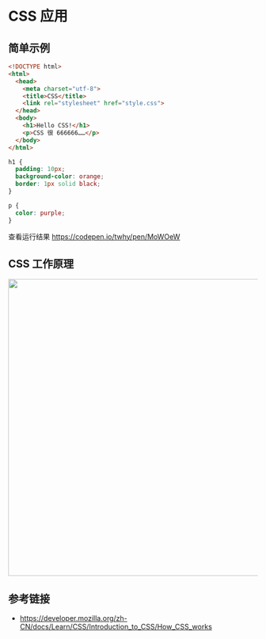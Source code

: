 # CSS 应用

## 简单示例
```html
<!DOCTYPE html>
<html>
  <head>
    <meta charset="utf-8">
    <title>CSS</title>
    <link rel="stylesheet" href="style.css">
  </head>
  <body>
    <h1>Hello CSS!</h1>
    <p>CSS 很 666666……</p>
  </body>
</html>
```
```css
h1 {
  padding: 10px;
  background-color: orange;
  border: 1px solid black;
}

p {
  color: purple;
}
```
查看运行结果 https://codepen.io/twhy/pen/MoWOeW

## CSS 工作原理
<img src="https://mdn.mozillademos.org/files/11781/rendering.svg" width="600">

## 参考链接
* https://developer.mozilla.org/zh-CN/docs/Learn/CSS/Introduction_to_CSS/How_CSS_works
